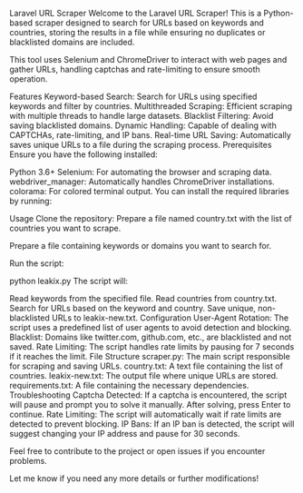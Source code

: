 Laravel URL Scraper
Welcome to the Laravel URL Scraper! This is a Python-based scraper designed to search for URLs based on keywords and countries, storing the results in a file while ensuring no duplicates or blacklisted domains are included.

This tool uses Selenium and ChromeDriver to interact with web pages and gather URLs, handling captchas and rate-limiting to ensure smooth operation.

Features
Keyword-based Search: Search for URLs using specified keywords and filter by countries.
Multithreaded Scraping: Efficient scraping with multiple threads to handle large datasets.
Blacklist Filtering: Avoid saving blacklisted domains.
Dynamic Handling: Capable of dealing with CAPTCHAs, rate-limiting, and IP bans.
Real-time URL Saving: Automatically saves unique URLs to a file during the scraping process.
Prerequisites
Ensure you have the following installed:

Python 3.6+
Selenium: For automating the browser and scraping data.
webdriver_manager: Automatically handles ChromeDriver installations.
colorama: For colored terminal output.
You can install the required libraries by running:

Usage
Clone the repository:
Prepare a file named country.txt with the list of countries you want to scrape.

Prepare a file containing keywords or domains you want to search for.

Run the script:

python leakix.py
The script will:

Read keywords from the specified file.
Read countries from country.txt.
Search for URLs based on the keyword and country.
Save unique, non-blacklisted URLs to leakix-new.txt.
Configuration
User-Agent Rotation: The script uses a predefined list of user agents to avoid detection and blocking.
Blacklist: Domains like twitter.com, github.com, etc., are blacklisted and not saved.
Rate Limiting: The script handles rate limits by pausing for 7 seconds if it reaches the limit.
File Structure
scraper.py: The main script responsible for scraping and saving URLs.
country.txt: A text file containing the list of countries.
leakix-new.txt: The output file where unique URLs are stored.
requirements.txt: A file containing the necessary dependencies.
Troubleshooting
Captcha Detected: If a captcha is encountered, the script will pause and prompt you to solve it manually. After solving, press Enter to continue.
Rate Limiting: The script will automatically wait if rate limits are detected to prevent blocking.
IP Bans: If an IP ban is detected, the script will suggest changing your IP address and pause for 30 seconds.

Feel free to contribute to the project or open issues if you encounter problems.

Let me know if you need any more details or further modifications!
